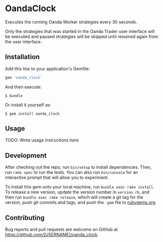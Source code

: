 # OandaClock

Executes the running Oanda Worker strategies every 30 seconds.

Only the strategies that was started in the Oanda Trader user interface will be executed and paused strategies will be skipped until resumed again from the user interface.

## Installation

Add this line to your application's Gemfile:

```ruby
gem 'oanda_clock'
```

And then execute:

    $ bundle

Or install it yourself as:

    $ gem install oanda_clock

## Usage

TODO: Write usage instructions here

## Development

After checking out the repo, run `bin/setup` to install dependencies. Then, run `rake spec` to run the tests. You can also run `bin/console` for an interactive prompt that will allow you to experiment.

To install this gem onto your local machine, run `bundle exec rake install`. To release a new version, update the version number in `version.rb`, and then run `bundle exec rake release`, which will create a git tag for the version, push git commits and tags, and push the `.gem` file to [rubygems.org](https://rubygems.org).

## Contributing

Bug reports and pull requests are welcome on GitHub at https://github.com/[USERNAME]/oanda_clock.

